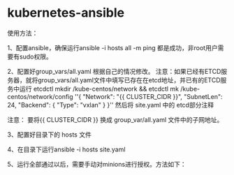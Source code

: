 # kubernetes-ansible

使用方法：

1、配置ansible，确保运行ansible -i hosts all -m ping 都是成功，非root用户需要有sudo权限。

2、配置好group_vars/all.yaml 根据自己的情况修改。 
注意：如果已经有ETCD服务器，就将group_vars/all.yaml文件中填写已存在在etcd地址，并已有的ETCD服务中运行 etcdctl mkdir /kube-centos/network && etcdctl mk /kube-centos/network/config ''{ "Network": "{{ CLUSTER_CIDR }}", "SubnetLen": 24, "Backend": { "Type": "vxlan" } }'' 然后将 site.yaml 中的 etcd部分注释

注意： 要将{{ CLUSTER_CIDR }} 换成 group_var/all.yaml 文件中的子网地址。

3、配置好目录下的 hosts 文件

4、在目录下运行ansible -i hosts site.yaml

5、运行全部通过以后，需要手动对minions进行授权。方法如下：

